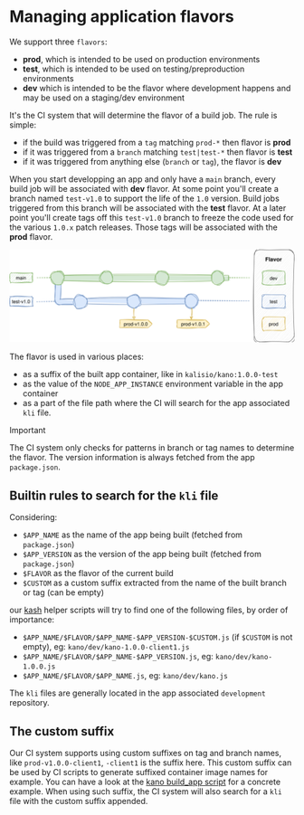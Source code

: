 # Managing application flavors

We support three `flavors`:
* **prod**, which is intended to be used on production environments
* **test**, which is intended to be used on testing/preproduction environments
* **dev** which is intended to be the flavor where development happens and may be used on a staging/dev environment

It's the CI system that will determine the flavor of a build job. The rule is simple:
* if the build was triggered from a `tag` matching `prod-*` then flavor is **prod**
* if it was triggered from a `branch` matching `test|test-*` then flavor is **test**
* if it was triggered from anything else (`branch` or `tag`), the flavor is **dev**

When you start developping an app and only have a `main` branch, every build job will be associated with **dev** flavor.
At some point you'll create a branch named `test-v1.0` to support the life of the `1.0` version. Build jobs triggered from this branch will be associated with the **test** flavor. At a later point you'll create tags off this `test-v1.0` branch to freeze the code used for the various `1.0.x` patch releases. Those tags will be associated with the **prod** flavor.

![Flavors](../../.vitepress/public/images/flavors.svg)

The flavor is used in various places:
* as a suffix of the built app container, like in `kalisio/kano:1.0.0-test`
* as the value of the `NODE_APP_INSTANCE` environment variable in the app container
* as a part of the file path where the CI will search for the app associated `kli` file.

> [!IMPORTANT]
> The CI system only checks for patterns in branch or tag names to determine the flavor. The version information is always fetched from the app `package.json`.

## Builtin rules to search for the `kli` file

Considering:
* `$APP_NAME` as the name of the app being built (fetched from `package.json`)
* `$APP_VERSION` as the version of the app being built (fetched from `package.json`)
* `$FLAVOR` as the flavor of the current build
* `$CUSTOM` as a custom suffix extracted from the name of the built branch or tag (can be empty)

our [kash](https://github.com/kalisio/kash) helper scripts will try to find one of the following files, by order of importance:
* `$APP_NAME/$FLAVOR/$APP_NAME-$APP_VERSION-$CUSTOM.js` (if `$CUSTOM` is not empty), eg: `kano/dev/kano-1.0.0-client1.js`
* `$APP_NAME/$FLAVOR/$APP_NAME-$APP_VERSION.js`, eg: `kano/dev/kano-1.0.0.js`
* `$APP_NAME/$FLAVOR/$APP_NAME.js`, eg: `kano/dev/kano.js`

The `kli` files are generally located in the app associated `development` repository.

## The custom suffix

Our CI system supports using custom suffixes on tag and branch names, like `prod-v1.0.0-client1`, `-client1` is the suffix here. This custom suffix can be used by CI scripts to generate suffixed container image names for example. You can have a look at the [kano build_app script](https://github.com/kalisio/kano/blob/master/scripts/build_app.sh) for a concrete example. When using such suffix, the CI system will also search for a `kli` file with the custom suffix appended.
